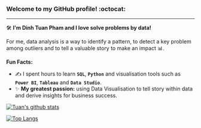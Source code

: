### Welcome to my GitHub profile! :octocat:

---


:hammer_and_wrench: **I'm Dinh Tuan Pham and I love solve problems by data!** 

For me, data analysis is a way to identify a pattern, to detect a key problem among outliers and to tell a valuable story to make an impact :bar_chart:.

**Fun Facts:**
- :writing_hand: I spent hours to learn **```SQL```**, **```Python```** and visualisation tools such as **```Power BI```**, **```Tableau```** and **```Data Studio```**.
- :sparkles: **My greatest passion:** using Data Visualisation to tell story within data and derive insights for business success.

[![Tuan's github stats](https://github-readme-stats.vercel.app/api?username=phamdinhtuan200382&count_private=true&show_icons=true&theme=radical&hide_rank=false)](https://github.com/anuraghazra/github-readme-stats)

[![Top Langs](https://github-readme-stats.vercel.app/api/top-langs/?username=phamdinhtuan200382)](https://github.com/anuraghazra/github-readme-stats)
